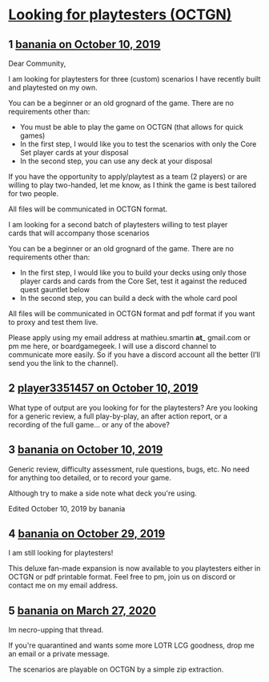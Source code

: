 # [Looking for playtesters (OCTGN)](https://community.fantasyflightgames.com/topic/300987-looking-for-playtesters-octgn/)

## 1 [banania on October 10, 2019](https://community.fantasyflightgames.com/topic/300987-looking-for-playtesters-octgn/?do=findComment&comment=3803301)

Dear Community,

I am looking for playtesters for three (custom) scenarios I have recently built and playtested on my own.

You can be a beginner or an old grognard of the game. There are no requirements other than:
- You must be able to play the game on OCTGN (that allows for quick games)
- In the first step, I would like you to test the scenarios with only the Core Set player cards at your disposal
- In the second step, you can use any deck at your disposal

If you have the opportunity to apply/playtest as a team (2 players) or are willing to play two-handed, let me know, as I think the game is best tailored for two people.

All files will be communicated in OCTGN format.

I am looking for a second batch of playtesters willing to test player cards that will accompany those scenarios

You can be a beginner or an old grognard of the game. There are no requirements other than:
- In the first step, I would like you to build your decks using only those player cards and cards from the Core Set, test it against the reduced quest gauntlet below
- In the second step, you can build a deck with the whole card pool

All files will be communicated in OCTGN format and pdf format if you want to proxy and test them live.

Please apply using my email address at mathieu.smartin __at___ gmail.com or pm me here, or boardgamegeek. I will use a discord channel to communicate more easily. So if you have a discord account all the better (I’ll send you the link to the channel).

## 2 [player3351457 on October 10, 2019](https://community.fantasyflightgames.com/topic/300987-looking-for-playtesters-octgn/?do=findComment&comment=3803561)

What type of output are you looking for for the playtesters? Are you looking for a generic review, a full play-by-play, an after action report, or a recording of the full game... or any of the above?

## 3 [banania on October 10, 2019](https://community.fantasyflightgames.com/topic/300987-looking-for-playtesters-octgn/?do=findComment&comment=3803718)

Generic review, difficulty assessment, rule questions, bugs, etc. No need for anything too detailed, or to record your game.

Although try to make a side note what deck you're using.

Edited October 10, 2019 by banania

## 4 [banania on October 29, 2019](https://community.fantasyflightgames.com/topic/300987-looking-for-playtesters-octgn/?do=findComment&comment=3817050)

I am still looking for playtesters!

This deluxe fan-made expansion is now available to you playtesters either in OCTGN or pdf printable format. Feel free to pm, join us on discord or contact me on my email address.

## 5 [banania on March 27, 2020](https://community.fantasyflightgames.com/topic/300987-looking-for-playtesters-octgn/?do=findComment&comment=3920265)

Im necro-upping that thread.

If you're quarantined and wants some more LOTR LCG goodness, drop me an email or a private message.

The scenarios are playable on OCTGN by a simple zip extraction.

